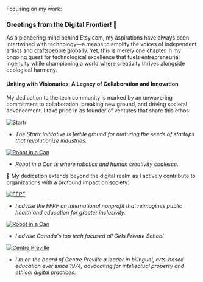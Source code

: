 Focusing on my work:

### Greetings from the Digital Frontier! 🚀

As a pioneering mind behind Etsy.com, my aspirations have always been intertwined with technology—a means to amplify the voices of independent artists and craftspeople globally. Yet, this is merely one chapter in my ongoing quest for technological excellence that fuels entrepreneurial ingenuity while championing a world where creativity thrives alongside ecological harmony.

#### Uniting with Visionaries: A Legacy of Collaboration and Innovation

My dedication to the tech community is marked by an unwavering commitment to collaboration, breaking new ground, and driving societal advancement. I take pride in as founder of ventures that share this ethos:

[![Startr](https://img.shields.io/badge/Startr-purple?logo=quasar&logoColor=white&style=for-the-badge)](https://startr.ca) 
  - *The Startr Inititative is fertile ground for nurturing the seeds of startups that revolutionize industries.*

[![Robot in a Can](https://img.shields.io/badge/Robotinacan-blue?logo=github&logoColor=white&style=for-the-badge)](https://robotinacan.com) 
  - *Robot in a Can is where robotics and human creativity coalesce.* 
   
🌿 My dedication extends beyond the digital realm as I actively contribute to organizations with a profound impact on society:

[![FFPF](https://img.shields.io/badge/FFPF-ec1d23?logo=embark&textColor=white&style=for-the-badge)](https://ffpf.org/)

  - *I advise the FFPF an international nonprofit that reimagines public health and education for greater inclusivity.*
 
[![Robot in a Can](https://img.shields.io/badge/The_Study-purple?logo=sheild&logoColor=white&style=for-the-badge)](https://TheStudy.qc.ca)
  - *I advise Canada's top tech focused all Girls Private School*

[![Centre Preville](https://img.shields.io/badge/Centre%20Preville-blue?logo=Adobe%20Premiere%20Pro&logoColor=white&style=for-the-badge)](https://centrepreville.org/)

  - *I'm on the board of Centre Preville a leader in bilingual, arts-based education ever since 1974, advocating for intellectual property and ethical digital practices.* 



<!--
**opencoca/opencoca** is a ✨ _special_ ✨ repository because its `README.md` (this file) appears on your GitHub profile.

Here are some ideas to get you started:

- 🔭 I’m currently working on ...
- 🌱 I’m currently learning ...
- 👯 I’m looking to collaborate on ...
- 🤔 I’m looking for help with ...
- 💬 Ask me about ...
- 📫 How to reach me: ...
- 😄 Pronouns: ...
- ⚡ Fun fact: ...
-->
